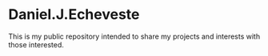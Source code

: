 # Daniel.J.Echeveste
This is my public repository intended to share my projects and interests with those interested. 
